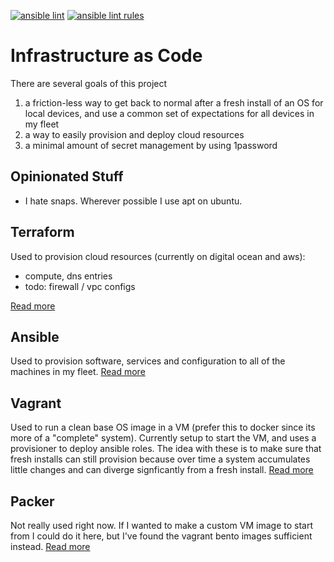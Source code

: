 [![ansible lint](https://github.com/compscidr/iac/actions/workflows/verify.yml/badge.svg)](https://github.com/compscidr/iac/actions/workflows/verify.yml)
[![ansible lint rules](https://img.shields.io/badge/Ansible--lint-rules%20table-blue.svg)](https://ansible.readthedocs.io/projects/lint/rules/)

# Infrastructure as Code
There are several goals of this project
1. a friction-less way to get back to normal after a fresh install of an OS for
local devices, and use a common set of expectations for all devices in my fleet
2. a way to easily provision and deploy cloud resources
3. a minimal amount of secret management by using 1password

## Opinionated Stuff
- I hate snaps. Wherever possible I use apt on ubuntu.

## Terraform
Used to provision cloud resources (currently on digital ocean and aws):
- compute, dns entries
- todo: firewall / vpc configs

[Read more](terraform/README.md)

## Ansible
Used to provision software, services and configuration to all of the machines in my fleet.
[Read more](ansible/README.md)

## Vagrant
Used to run a clean base OS image in a VM (prefer this to docker since its more of a "complete" system).
Currently setup to start the VM, and uses a provisioner to deploy ansible roles. The idea
with these is to make sure that fresh installs can still provision because over time
a system accumulates little changes and can diverge signficantly from a fresh install.
[Read more](vagrant/README.md)

## Packer
Not really used right now. If I wanted to make a custom VM image to start from I could
do it here, but I've found the vagrant bento images sufficient instead.
[Read more](packer/README.md)